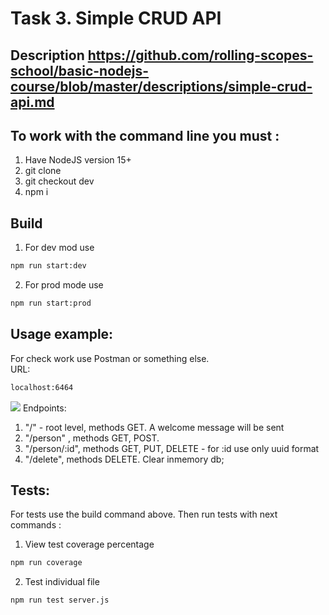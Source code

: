 # Task 3. Simple CRUD API
## Description https://github.com/rolling-scopes-school/basic-nodejs-course/blob/master/descriptions/simple-crud-api.md

## To work with the command line you must :

1. Have NodeJS version 15+
2. git clone
3. git checkout dev
4. npm i
## Build

1. For dev mod use
```bash
npm run start:dev
```
2. For prod mode use
```bash
npm run start:prod
```
## Usage example:

For check work use Postman or something else.<br>
URL: 
```bash
localhost:6464
```
![](https://i.ibb.co/sCKpJ3x/nodeCrud.png)
Endpoints:
1. "/" - root level, methods GET. A welcome message will be sent
2. "/person" , methods GET, POST.
3. "/person/:id", methods GET, PUT, DELETE - for :id use only uuid format
4. "/delete", methods DELETE. Clear inmemory db;
## Tests:
For tests use the build command above.
Then run tests with next commands :

1. View test coverage percentage 
```bash
npm run coverage
```

2. Test individual file
```bash
npm run test server.js
```